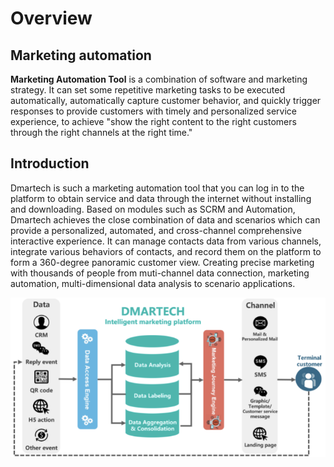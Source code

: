 # Overview

## Marketing automation

**Marketing Automation Tool** is a combination of software and marketing strategy. It can set some repetitive marketing tasks to be executed automatically, automatically capture customer behavior, and quickly trigger responses to provide customers with timely and personalized service experience, to achieve "show the right content to the right customers through the right channels at the right time."

## Introduction

Dmartech is such a marketing automation tool that you can log in to the platform to obtain service and data through the internet without installing and downloading. Based on modules such as SCRM and Automation, Dmartech achieves the close combination of data and scenarios which can provide a personalized, automated, and cross-channel comprehensive interactive experience. It can manage contacts data from various channels, integrate various behaviors of contacts, and record them on the platform to form a 360-degree panoramic customer view. Creating precise marketing with thousands of people from muti-channel data connection, marketing automation, multi-dimensional data analysis to scenario applications.

![](.gitbook/assets/image%20%28471%29.png)





